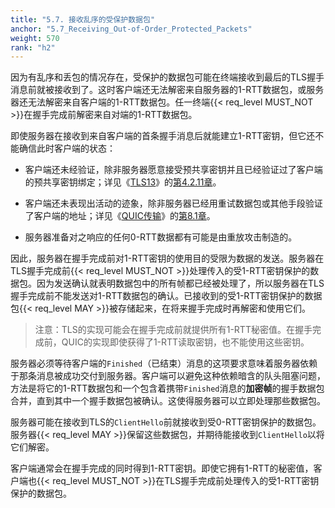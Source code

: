 ```yaml
---
title: "5.7. 接收乱序的受保护数据包"
anchor: "5.7_Receiving_Out-of-Order_Protected_Packets"
weight: 570
rank: "h2"
---
```


因为有乱序和丢包的情况存在，受保护的数据包可能在终端接收到最后的TLS握手消息前就被接收到了。这时客户端还无法解密来自服务器的1-RTT数据包，或服务器还无法解密来自客户端的1-RTT数据包。任一终端{{< req_level MUST_NOT >}}在握手完成前解密来自对端的1-RTT数据包。

即使服务器在接收到来自客户端的首条握手消息后就能建立1-RTT密钥，但它还不能确信此时客户端的状态：

* 客户端还未经验证，除非服务器愿意接受预共享密钥并且已经验证过了客户端的预共享密钥绑定；详见《[TLS13]()》的[第4.2.11章]()。

* 客户端还未表现出活动的迹象，除非服务器已经用重试数据包或其他手段验证了客户端的地址；详见《[QUIC传输]()》的[第8.1章]()。

* 服务器准备对之响应的任何0-RTT数据都有可能是由重放攻击制造的。

因此，服务器在握手完成前对1-RTT密钥的使用目的受限为数据的发送。服务器在TLS握手完成前{{< req_level MUST_NOT >}}处理传入的受1-RTT密钥保护的数据包。因为发送确认就表明数据包中的所有帧都已经被处理了，所以服务器在TLS握手完成前不能发送对1-RTT数据包的确认。已接收到的受1-RTT密钥保护的数据包{{< req_level MAY >}}被存储起来，在将来握手完成时再解密和使用它们。

> 注意：TLS的实现可能会在握手完成前就提供所有1-RTT秘密值。在握手完成前，QUIC的实现即使获得了1-RTT读取密钥，也不能使用这些密钥。

服务器必须等待客户端的`Finished`（已结束）消息的这项要求意味着服务器依赖于那条消息被成功交付到服务器。客户端可以避免这种依赖暗含的队头阻塞问题，方法是将它的1-RTT数据包和一个包含着携带`Finished`消息的**加密帧**的握手数据包合并，直到其中一个握手数据包被确认。这使得服务器可以立即处理那些数据包。

服务器可能在接收到TLS的`ClientHello`前就接收到受0-RTT密钥保护的数据包。服务器{{< req_level MAY >}}保留这些数据包，并期待能接收到`ClientHello`以将它们解密。

客户端通常会在握手完成的同时得到1-RTT密钥。即使它拥有1-RTT的秘密值，客户端也{{< req_level MUST_NOT >}}在TLS握手完成前处理传入的受1-RTT密钥保护的数据包。
